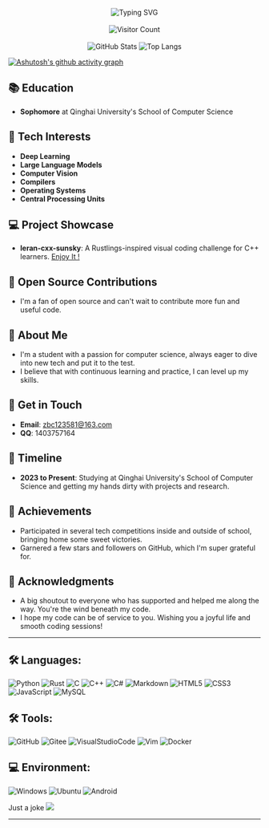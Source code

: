 <p align="center">
    <img src="https://readme-typing-svg.herokuapp.com?font=consolas&weight=100&size=45&duration=4000&pause=4000&center=true&vCenter=true&multiline=true&width=760&height=70&lines=Welcome+to+know+about+Sunsky" alt="Typing SVG" />
    <br><br>
    <img src="https://profile-counter.glitch.me/skithao/count.svg" alt="Visitor Count" />
    <br><br>
    <img src="https://github-readme-stats.vercel.app/api?username=skithao&count_private=true&show_icons=true&theme=radical&line_height=28&include_all_commits=true" alt="GitHub Stats" />
    <img src="https://github-readme-stats.vercel.app/api/top-langs/?username=skithao&theme=radical&card_width=350&langs_count=10&layout=compact" alt="Top Langs" />
    <br>
</p>

[![Ashutosh's github activity graph](https://github-readme-activity-graph-fjqz177.vercel.app/graph?username=skithao&theme=github-dark)](https://github.com/ashutosh00710/github-readme-activity-graph)

## 📚 Education
- **Sophomore** at Qinghai University's School of Computer Science

## 🔭 Tech Interests
- **Deep Learning**
- **Large Language Models**
- **Computer Vision**
- **Compilers**
- **Operating Systems**
- **Central Processing Units**

## 💻 Project Showcase
- **leran-cxx-sunsky**: A Rustlings-inspired visual coding challenge for C++ learners. [Enjoy It !](https://github.com/skithao/learning-cxx-sunsky-basic) 

## 🤝 Open Source Contributions
- I'm a fan of open source and can't wait to contribute more fun and useful code.

## 📝 About Me
- I'm a student with a passion for computer science, always eager to dive into new tech and put it to the test.
- I believe that with continuous learning and practice, I can level up my skills.

## 📧 Get in Touch
- **Email**: [zbc123581@163.com](mailto:zbc123581@163.com)
- **QQ**: 1403757164

## 📅 Timeline
- **2023 to Present**: Studying at Qinghai University's School of Computer Science and getting my hands dirty with projects and research.

## 🎉 Achievements
- Participated in several tech competitions inside and outside of school, bringing home some sweet victories.
- Garnered a few stars and followers on GitHub, which I'm super grateful for.

## 🌟 Acknowledgments
- A big shoutout to everyone who has supported and helped me along the way. You're the wind beneath my code.
- I hope my code can be of service to you. Wishing you a joyful life and smooth coding sessions!
  
---

## 🛠️ Languages:
![Python](https://img.shields.io/badge/Python-3776AB?style=flat-square&logo=Python&logoColor=white) 
![Rust](https://img.shields.io/badge/Rust-000000?style=flat-square&logo=Rust&logoColor=white) 
![C](https://img.shields.io/badge/C-A8B9CC?style=flat-square&logo=C&logoColor=white) 
![C++](https://img.shields.io/badge/C++-00599C?style=flat-square&logo=CPlusPlus&logoColor=white) 
![C#](https://img.shields.io/badge/CSharp-239120?style=flat-square&logo=CSharp&logoColor=white) 
![Markdown](https://img.shields.io/badge/Markdown-000000?style=flat-square&logo=Markdown&logoColor=white) 
![HTML5](https://img.shields.io/badge/HTML5-E34F26?style=flat-square&logo=HTML5&logoColor=white) 
![CSS3](https://img.shields.io/badge/CSS3-1572B6?style=flat-square&logo=CSS3&logoColor=white) 
![JavaScript](https://img.shields.io/badge/JavaScript-F7DF1E?style=flat-square&logo=JavaScript&logoColor=white) 
![MySQL](https://img.shields.io/badge/MySQL-4479A1?style=flat-square&logo=MySQL&logoColor=white) 

## 🛠️ Tools:
![GitHub](https://img.shields.io/badge/GitHub-181717?style=flat-square&logo=GitHub&logoColor=white) 
![Gitee](https://img.shields.io/badge/Gitee-C71D23?style=flat-square&logo=Gitee&logoColor=white) 
![VisualStudioCode](https://img.shields.io/badge/VisualStudioCode-007ACC?style=flat-square&logo=VisualStudioCode&logoColor=white) 
![Vim](https://img.shields.io/badge/Vim-019733?style=flat-square&logo=Vim&logoColor=white) 
![Docker](https://img.shields.io/badge/Docker-2496ED?style=flat-square&logo=Docker&logoColor=white) 

## 💻 Environment:
![Windows](https://img.shields.io/badge/Windows-0078D6?style=flat-square&logo=Windows&logoColor=white) 
![Ubuntu](https://img.shields.io/badge/Ubuntu-E95420?style=flat-square&logo=Ubuntu&logoColor=white) 
![Android](https://img.shields.io/badge/Android-3DDC84?style=flat-square&logo=Android&logoColor=white) 

 <tr>
 <td>Just a joke</td>
 <td style="padding-top:4px"><img src = "https://readme-jokes.vercel.app/api?theme=halloween"></td>
 </tr>

---
